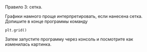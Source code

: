 Правило 3: сетка.

Графики намного проще интерпретировать, если нанесена сетка. Допишите в конце программы команду
```
plt.grid()
```

Затем запустите программу через консоль и посмотрите как изменилась картинка.